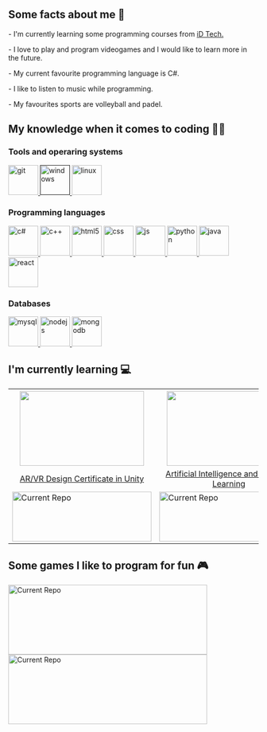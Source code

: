 <h2>Some facts about me 💬</h2>
<p>- I'm currently learning some programming courses from <a href="https://www.idtech.com/">iD Tech.</a></p>
<p>- I love to play and program videogames and I would like to learn more in the future.</p>
<p>- My current favourite programming language is C#.</p>
<p>- I like to listen to music while programming.</p>
<p>- My favourites sports are volleyball and padel.</p>


<h2>My knowledge when it comes to coding 👩‍💻</h2>
<h3></h3>
<div class="row">
 <h3>Tools and operaring systems</h3>
 <a href="https://git-scm.com/">
  <img src="https://user-images.githubusercontent.com/77303061/182463620-ca62e8cc-38da-48b9-b212-0a1e5078cba8.png" width="60px" height="60px" alt="git"/>
 </a>
 <a href="">
  <img src="https://user-images.githubusercontent.com/77303061/182463473-66876fa0-1bdd-4c29-b571-b00ec609d446.png" width="60px" height="60px" alt="windows"/>
 </a>
 <a href="https://www.linux.org/">
  <img src="https://user-images.githubusercontent.com/77303061/182470080-c3759f28-bd98-491a-bc75-f4ac65508ada.png" width="60px" height="60px" alt="linux"/>
 </a>
 
 <h3>Programming languages</h3>
 <a href="https://www.w3schools.com/cs/index.php">
  <img src="https://user-images.githubusercontent.com/77303061/182465141-df0626a6-84fd-4bac-a29f-64459ca95c29.png" width="60px" height="60px" alt="c#"/>
 </a>
 <a href="https://www.w3schools.com/cpp/default.asp">
  <img src="https://user-images.githubusercontent.com/77303061/182467399-83b2db10-31f5-4945-8086-b143621f5110.png" width="60px" height="60px" alt="c++"/>
 </a>
 <a href="https://www.w3schools.com/html/">
  <img src="https://user-images.githubusercontent.com/77303061/182468157-e3b8aaaf-238f-4b31-9de4-9ed39d58d9b4.png" width="60px" height="60px" alt="html5"/>
 </a>
 <a href="https://www.w3schools.com/css/default.asp">
  <img src="https://user-images.githubusercontent.com/77303061/182468213-40a5e01d-5287-4399-953f-0893e27634ca.png" width="60px" height="60px" alt="css"/>
 </a>
 <a href="https://www.w3schools.com/js/default.asp">
  <img src="https://user-images.githubusercontent.com/77303061/182467804-8b4d1395-480f-45ae-a00c-0cd9113ba10d.png" width="60px" height="60px" alt="js"/>
 </a>
 <a href="https://www.python.org/">
  <img src="https://user-images.githubusercontent.com/77303061/182468308-83d818b3-60a3-4cf9-8767-591c9e7004fe.png" width="60px" height="60px" alt="python"/>
 </a>
 <a href="https://www.java.com/es/">
  <img src="https://user-images.githubusercontent.com/77303061/182468475-d5f3f080-b8f9-477d-8d23-3b94943c0782.png" width="60px" height="60px" alt="java"/>
 </a>
 <a href="https://es.reactjs.org/">
  <img src="https://user-images.githubusercontent.com/77303061/182468571-87c8f6ef-f04e-4341-82d5-e628fd889961.png" width="60px" height="60px" alt="react"/>
 </a>
 
 <h3>Databases</h3>
 <a href="https://www.mysql.com">
  <img src="https://user-images.githubusercontent.com/77303061/182468759-3ec488e7-2a18-4faf-9cca-fb0333b70fcf.png" width="60px" height="60px" alt="mysql"/>
 </a>
 <a href="https://nodejs.org">
  <img src="https://user-images.githubusercontent.com/77303061/182469128-aff3fd58-a9ab-4226-bf0d-a34de7f004f4.png" width="60px" height="60px" alt="nodejs"/>
 </a>
 <a href="https://www.mongodb.com/">
  <img src="https://user-images.githubusercontent.com/77303061/182469888-f93b8d40-2dac-4ce9-9c4e-21067d57b16f.png" width="60px" height="60px" alt="mongodb"/>
 </a>
</div>


<h2>I'm currently learning 💻</h2>
<table>
 <tr>
  <th><img src="https://user-images.githubusercontent.com/77303061/178083134-609ed7ef-f547-4531-a6d5-b76abeec064a.png" width="250px" height="150px"/></th>
  <th><img src="https://user-images.githubusercontent.com/77303061/178085166-5beb19e2-0b24-4e2d-94a8-d093305a1714.png" width="250px" height="150px"/></th>
  <th><img src="https://user-images.githubusercontent.com/77303061/178085184-848a4276-5e6b-433e-8ba1-7358cb467bc4.png" width="250px" height="150px"/></th>
</tr>
<tr align="center">
  <td><a href="https://www.idtech.com/courses/virtual-academy-ar-vr-unity-nyu-tandon#/reg-flow/product-availability">AR/VR Design Certificate in Unity</a></td>
  <td><a href="https://www.idtech.com/courses/virtual-academy-ai-machine-learning-nvidia#/reg-flow/product-availability">Artificial Intelligence and Machine Learning</a></td>
  <td><a href="https://www.idtech.com/courses/virtual-javascript-coding-powered-by-mit-open-learning-teen-tech-summer-certification-1#/reg-flow/product-availability">JavaScript Coding</a></td>
 </tr>
 <tr>
  <td>
   <a href="https://github.com/etrancho/Discover-Things">  
    <img src="https://github-readme-stats.vercel.app/api/pin/?username=etrancho&repo=Discover-Things&theme=dark" alt="Current Repo" width="280px" height="100px"/>
   </a>
  </td>
  <td>
   <a href="https://github.com/etrancho/AI_Galaxies">  
    <img src="https://github-readme-stats.vercel.app/api/pin/?username=etrancho&repo=AI_Galaxies&theme=dark" alt="Current Repo" width="280px" height="100px"/>
   </a>
  </td>
 </tr>
</table>

<!---
<h2>I'm currently working on (from AR/VR Design Certificate in Unity) 💼</h2>
 <a href="https://github.com/etrancho/Discover-Things">  
  <img src="https://github-readme-stats.vercel.app/api/pin/?username=etrancho&repo=Discover-Things&theme=dark" alt="Current Repo" width="400px" height="140px"/>
 </a>
 -->

<h2>Some games I like to program for fun 🎮</h2>
<a href="https://github.com/etrancho/SnakeGame">  
 <img src="https://github-readme-stats.vercel.app/api/pin/?username=etrancho&repo=SnakeGame&theme=dark" alt="Current Repo" width="400px" height="140px"/>
</a>
<a href="https://github.com/etrancho/MyHome">  
 <img src="https://github-readme-stats.vercel.app/api/pin/?username=etrancho&repo=MyHome&theme=dark" alt="Current Repo" width="400px" height="140px"/>
</a>

 

